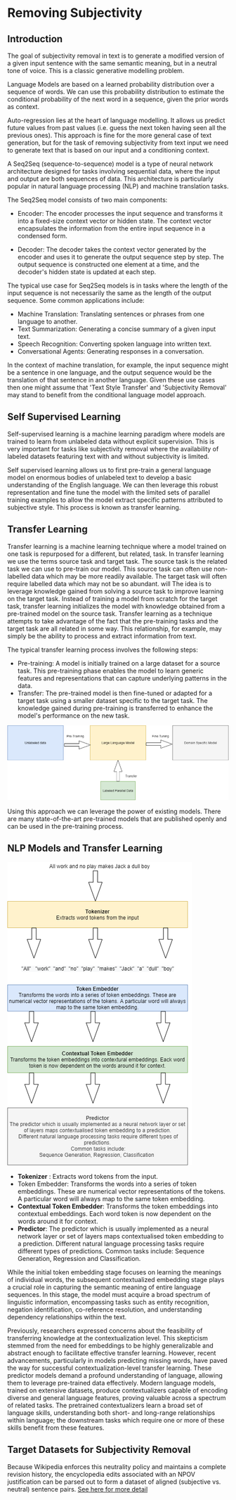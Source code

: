 # Removing Subjectivity


## Introduction

The goal of subjectivity removal in text  is to generate a modified version of a given input sentence with the same semantic meaning, but in a neutral tone of voice. This is a classic generative modelling problem.

Language Models are based on a learned probability distribution over a sequence of words. We can use this probability distribution to estimate the conditional probability of the next word in a sequence, given the prior words as context.

Auto-regression lies at the heart of language modelling. It allows us predict future values from past values (i.e. guess the next token having seen all the previous ones).  This approach is fine for the more general case of text generation, but for the task of removing subjectivity from text input we need to generate text that is based on our input and a conditioning context.

A Seq2Seq (sequence-to-sequence) model is a type of neural network architecture designed for tasks involving sequential data, where the input and output are both sequences of data. This architecture is particularly popular in natural language processing (NLP) and machine translation tasks.

The Seq2Seq model consists of two main components:

- Encoder: The encoder processes the input sequence and transforms it into a fixed-size context vector or hidden state. The context vector encapsulates the information from the entire input sequence in a condensed form.

- Decoder: The decoder takes the context vector generated by the encoder and uses it to generate the output sequence step by step. The output sequence is constructed one element at a time, and the decoder's hidden state is updated at each step.

The typical use case for Seq2Seq models is in tasks where the length of the input sequence is not necessarily the same as the length of the output sequence. Some common applications include:

- Machine Translation: Translating sentences or phrases from one language to another.
- Text Summarization: Generating a concise summary of a given input text.
- Speech Recognition: Converting spoken language into written text.
- Conversational Agents: Generating responses in a conversation.

In the context of machine translation, for example, the input sequence might be a sentence in one language, and the output sequence would be the translation of that sentence in another language. Given these use cases then one might assume that 'Text Style Transfer' and 'Subjectivity Removal' may stand to benefit from the conditional language model approach.


## Self Supervised Learning

Self-supervised learning is a machine learning paradigm where models are trained to learn from unlabeled data without explicit supervision. This is very important for tasks like subjectivity removal where the availability of labeled datasets featuring text with and without subjectivity is limited.

Self supervised learning allows us to first pre-train a general language model on enormous bodies of unlabeled text to develop a basic understanding of the English language. We can then leverage this robust representation and fine tune the model with the limited sets of parallel training examples to allow the model extract specific patterns attributed to subjective style. This process is known as transfer learning.


## Transfer Learning

Transfer learning is a machine learning technique where a model trained on one task is repurposed for a different, but related, task. In transfer learning we use the terms source task and target task. The source task is the related task we can use to pre-train our model. This source task can often use non-labelled data which may be more readily available. The target task will often require labelled data which may not be so abundant. will The idea is to leverage knowledge gained from solving a source task to improve learning on the target task. Instead of training a model from scratch for the target task, transfer learning initializes the model with knowledge obtained from a pre-trained model on the source task. Transfer learning as a technique attempts to take advantage of the fact that the pre-training tasks and the target task are all related in some way. This relationship, for example, may simply be the ability to process and extract information from text.

The typical transfer learning process involves the following steps:

- Pre-training: A model is initially trained on a large dataset for a source task. This pre-training phase enables the model to learn generic features and representations that can capture underlying patterns in the data.
- Transfer: The pre-trained model is then fine-tuned or adapted for a target task using a smaller dataset specific to the target task. The knowledge gained during pre-training is transferred to enhance the model's performance on the new task.

![Transfer Learning Process](./images/transfer_learning.png)

Using this approach we can leverage the power of existing models. There are many state-of-the-art pre-trained models that are published openly and can be used in the pre-training process.


## NLP Models and Transfer Learning

![Language Model Operation](./images/model_operation.png)

- __Tokenizer__ : Extracts word tokens from the input.
- Token Embedder: Transforms the words into a series of token embeddings. These are numerical vector representations of the tokens. A particular word will always map to the same token embedding.
- __Contextual Token Embedder__: Transforms the token embeddings into contextual embeddings. Each word token is now dependent on the words around it for context.
- __Predictor__: The predictor which is usually implemented as a neural network layer or set of layers maps contextualised token embedding to a prediction. Different natural language processing tasks require different types of predictions. Common tasks include: Sequence Generation, Regression and Classification.

While the initial token embedding stage focuses on learning the meanings of individual words, the subsequent contextualized embedding stage plays a crucial role in capturing the semantic meaning of entire language sequences. In this stage, the model must acquire a broad spectrum of linguistic information, encompassing tasks such as entity recognition, negation identification, co-reference resolution, and understanding dependency relationships within the text.

Previously, researchers expressed concerns about the feasibility of transferring knowledge at the contextualization level. This skepticism stemmed from the need for embeddings to be highly generalizable and abstract enough to facilitate effective transfer learning. However, recent advancements, particularly in models predicting missing words, have paved the way for successful contextualization-level transfer learning. These predictor models demand a profound understanding of language, allowing them to leverage pre-trained data effectively. Modern language models, trained on extensive datasets, produce contextualizers capable of encoding diverse and general language features, proving valuable across a spectrum of related tasks. The pretrained contextualizers learn a broad set of language skills, understanding both short- and long-range relationships within language; the downstream tasks which require one or more of these skills benefit from these features. 



## Target Datasets for Subjectivity Removal

Because Wikipedia enforces this neutrality policy and maintains a complete revision history, the encyclopedia edits associated with an NPOV justification can be parsed out to form a dataset of aligned (subjective vs. neutral) sentence pairs. [See here for more detail](https://arxiv.org/pdf/1911.09709.pdf)



